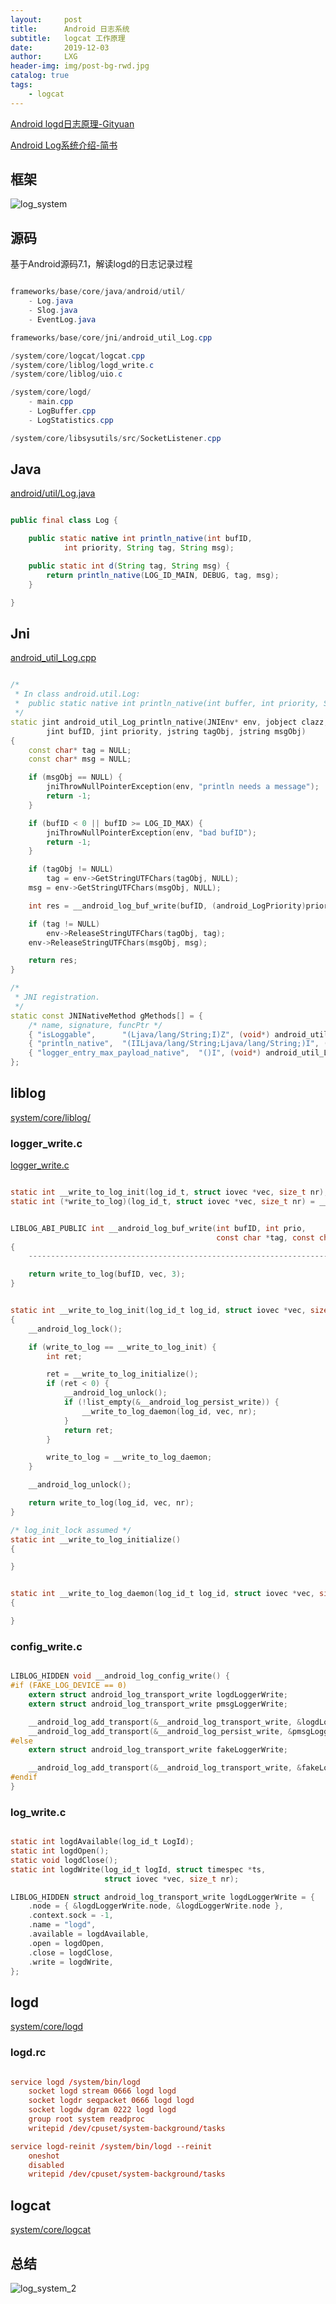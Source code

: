 ```yaml
---
layout:     post
title:      Android 日志系统
subtitle:   logcat 工作原理
date:       2019-12-03
author:     LXG
header-img: img/post-bg-rwd.jpg
catalog: true
tags:
    - logcat
---
```


[Android logd日志原理-Gityuan](http://gityuan.com/2018/01/27/android-log/)

[Android Log系统介绍-简书](https://www.jianshu.com/p/bc5645e4e69b?from=timeline)

## 框架

![log_system](/images/logcat/log_system.png)

## 源码

基于Android源码7.1，解读logd的日志记录过程

```Java

frameworks/base/core/java/android/util/
    - Log.java
    - Slog.java
    - EventLog.java

frameworks/base/core/jni/android_util_Log.cpp

/system/core/logcat/logcat.cpp
/system/core/liblog/logd_write.c
/system/core/liblog/uio.c

/system/core/logd/
    - main.cpp
    - LogBuffer.cpp
    - LogStatistics.cpp

/system/core/libsysutils/src/SocketListener.cpp

```

## Java

[android/util/Log.java](http://androidxref.com/7.1.2_r36/xref/frameworks/base/core/java/android/util/Log.java)

```java

public final class Log {

    public static native int println_native(int bufID,
            int priority, String tag, String msg);

    public static int d(String tag, String msg) {
        return println_native(LOG_ID_MAIN, DEBUG, tag, msg);
    }

}

```

## Jni

[android_util_Log.cpp](http://androidxref.com/7.1.2_r36/xref/frameworks/base/core/jni/android_util_Log.cpp)

```cpp

/*
 * In class android.util.Log:
 *  public static native int println_native(int buffer, int priority, String tag, String msg)
 */
static jint android_util_Log_println_native(JNIEnv* env, jobject clazz,
        jint bufID, jint priority, jstring tagObj, jstring msgObj)
{
    const char* tag = NULL;
    const char* msg = NULL;

    if (msgObj == NULL) {
        jniThrowNullPointerException(env, "println needs a message");
        return -1;
    }

    if (bufID < 0 || bufID >= LOG_ID_MAX) {
        jniThrowNullPointerException(env, "bad bufID");
        return -1;
    }

    if (tagObj != NULL)
        tag = env->GetStringUTFChars(tagObj, NULL);
    msg = env->GetStringUTFChars(msgObj, NULL);

    int res = __android_log_buf_write(bufID, (android_LogPriority)priority, tag, msg);

    if (tag != NULL)
        env->ReleaseStringUTFChars(tagObj, tag);
    env->ReleaseStringUTFChars(msgObj, msg);

    return res;
}

/*
 * JNI registration.
 */
static const JNINativeMethod gMethods[] = {
    /* name, signature, funcPtr */
    { "isLoggable",      "(Ljava/lang/String;I)Z", (void*) android_util_Log_isLoggable },
    { "println_native",  "(IILjava/lang/String;Ljava/lang/String;)I", (void*) android_util_Log_println_native },
    { "logger_entry_max_payload_native",  "()I", (void*) android_util_Log_logger_entry_max_payload_native },
};

```

## liblog

[system/core/liblog/](http://androidxref.com/7.1.2_r36/xref/system/core/liblog/)

### logger_write.c

[logger_write.c](http://androidxref.com/7.1.2_r36/xref/system/core/liblog/logger_write.c)

```c

static int __write_to_log_init(log_id_t, struct iovec *vec, size_t nr);
static int (*write_to_log)(log_id_t, struct iovec *vec, size_t nr) = __write_to_log_init;


LIBLOG_ABI_PUBLIC int __android_log_buf_write(int bufID, int prio,
                                              const char *tag, const char *msg)
{
    ---------------------------------------------------------------------------------

    return write_to_log(bufID, vec, 3);
}


static int __write_to_log_init(log_id_t log_id, struct iovec *vec, size_t nr)
{
    __android_log_lock();

    if (write_to_log == __write_to_log_init) {
        int ret;

        ret = __write_to_log_initialize();
        if (ret < 0) {
            __android_log_unlock();
            if (!list_empty(&__android_log_persist_write)) {
                __write_to_log_daemon(log_id, vec, nr);
            }
            return ret;
        }

        write_to_log = __write_to_log_daemon;
    }

    __android_log_unlock();

    return write_to_log(log_id, vec, nr);
}

/* log_init_lock assumed */
static int __write_to_log_initialize()
{

}


static int __write_to_log_daemon(log_id_t log_id, struct iovec *vec, size_t nr)
{

}


```

### config_write.c

```c

LIBLOG_HIDDEN void __android_log_config_write() {
#if (FAKE_LOG_DEVICE == 0)
    extern struct android_log_transport_write logdLoggerWrite;
    extern struct android_log_transport_write pmsgLoggerWrite;

    __android_log_add_transport(&__android_log_transport_write, &logdLoggerWrite);
    __android_log_add_transport(&__android_log_persist_write, &pmsgLoggerWrite);
#else
    extern struct android_log_transport_write fakeLoggerWrite;

    __android_log_add_transport(&__android_log_transport_write, &fakeLoggerWrite);
#endif
}


```

### log_write.c

```c

static int logdAvailable(log_id_t LogId);
static int logdOpen();
static void logdClose();
static int logdWrite(log_id_t logId, struct timespec *ts,
                     struct iovec *vec, size_t nr);

LIBLOG_HIDDEN struct android_log_transport_write logdLoggerWrite = {
    .node = { &logdLoggerWrite.node, &logdLoggerWrite.node },
    .context.sock = -1,
    .name = "logd",
    .available = logdAvailable,
    .open = logdOpen,
    .close = logdClose,
    .write = logdWrite,
};

```

## logd

[system/core/logd](http://androidxref.com/7.1.2_r36/xref/system/core/logd/)

### logd.rc

```rc

service logd /system/bin/logd
    socket logd stream 0666 logd logd
    socket logdr seqpacket 0666 logd logd
    socket logdw dgram 0222 logd logd
    group root system readproc
    writepid /dev/cpuset/system-background/tasks

service logd-reinit /system/bin/logd --reinit
    oneshot
    disabled
    writepid /dev/cpuset/system-background/tasks

```

## logcat

[system/core/logcat](http://androidxref.com/7.1.2_r36/xref/system/core/logcat/)

## 总结

![log_system_2](/images/logcat/log_system_2.png)


